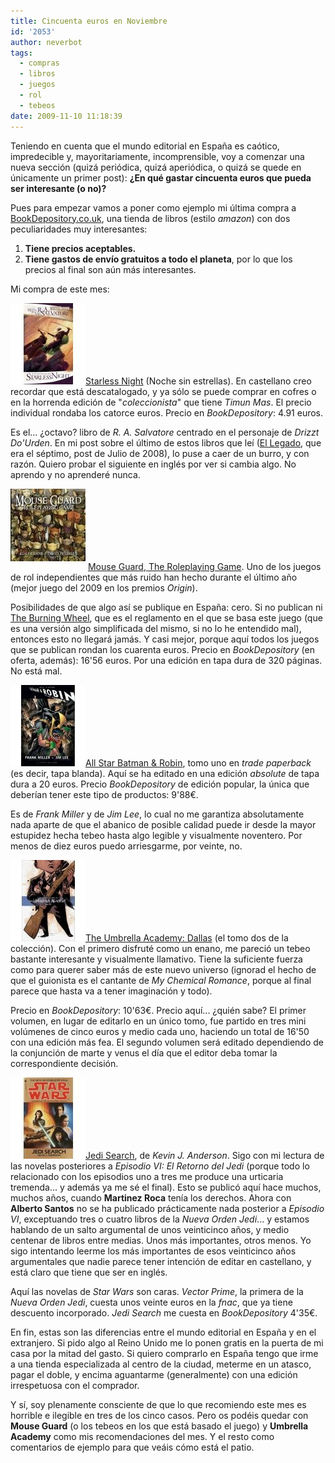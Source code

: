 ```yaml
---
title: Cincuenta euros en Noviembre
id: '2053'
author: neverbot
tags:
  - compras
  - libros
  - juegos
  - rol
  - tebeos
date: 2009-11-10 11:18:39
---
```


Teniendo en cuenta que el mundo editorial en España es caótico, impredecible y, mayoritariamente, incomprensible, voy a comenzar una nueva sección (quizá periódica, quizá aperiódica, o quizá se quede en únicamente un primer post): **¿En qué gastar cincuenta euros que pueda ser interesante (o no)?**

Pues para empezar vamos a poner como ejemplo mi última compra a [BookDepository.co.uk](http://www.bookdepository.co.uk/), una tienda de libros (estilo _amazon_) con dos peculiaridades muy interesantes:

1.  **Tiene precios aceptables.**
2.  **Tiene gastos de envío gratuitos a todo el planeta**, por lo que los precios al final son aún más interesantes.

Mi compra de este mes:

  
![200911091256.jpg](./cincuenta-euros-en-noviembre/200911091256.jpg)[Starless Night](http://www.bookdepository.co.uk/book/9780786948611/) (Noche sin estrellas). En castellano creo recordar que está descatalogado, y ya sólo se puede comprar en cofres o en la horrenda edición de "_coleccionista_" que tiene _Timun Mas_. El precio individual rondaba los catorce euros. Precio en _BookDepository_: 4.91 euros.

Es el... ¿octavo? libro de _R. A. Salvatore_ centrado en el personaje de _Drizzt Do'Urden_. En mi post sobre el último de estos libros que leí ([El Legado](/el-legado-de-rasalvatore/), que era el séptimo, post de Julio de 2008), lo puse a caer de un burro, y con razón. Quiero probar el siguiente en inglés por ver si cambia algo. No aprendo y no aprenderé nunca.

  
![200911091301.jpg](./cincuenta-euros-en-noviembre/200911091301.jpg) [Mouse Guard, The Roleplaying Game](http://www.bookdepository.co.uk/book/9781848561748/). Uno de los juegos de rol independientes que más ruido han hecho durante el último año (mejor juego del 2009 en los premios _Origin_).

Posibilidades de que algo así se publique en España: cero. Si no publican ni [The Burning Wheel](http://en.wikipedia.org/wiki/The_Burning_Wheel), que es el reglamento en el que se basa este juego (que es una versión algo simplificada del mismo, si no lo he entendido mal), entonces esto no llegará jamás. Y casi mejor, porque aquí todos los juegos que se publican rondan los cuarenta euros. Precio en _BookDepository_ (en oferta, además): 16'56 euros. Por una edición en tapa dura de 320 páginas. No está mal.

  
![200911091933.jpg](./cincuenta-euros-en-noviembre/200911091933.jpg)[All Star Batman & Robin](http://www.bookdepository.co.uk/book/9781845764562/), tomo uno en _trade paperback_ (es decir, tapa blanda). Aquí se ha editado en una edición _absolute_ de tapa dura a 20 euros. Precio _BookDepository_ de edición popular, la única que deberían tener este tipo de productos: 9'88€.

Es de _Frank Miller_ y de _Jim Lee_, lo cual no me garantiza absolutamente nada aparte de que el abanico de posible calidad puede ir desde la mayor estupidez hecha tebeo hasta algo legible y visualmente noventero. Por menos de diez euros puedo arriesgarme, por veinte, no.

  
![200911091942.jpg](./cincuenta-euros-en-noviembre/200911091942.jpg)[The Umbrella Academy: Dallas](http://www.bookdepository.co.uk/book/9781595823458/) (el tomo dos de la colección). Con el primero disfruté como un enano, me pareció un tebeo bastante interesante y visualmente llamativo. Tiene la suficiente fuerza como para querer saber más de este nuevo universo (ignorad el hecho de que el guionista es el cantante de _My Chemical Romance_, porque al final parece que hasta va a tener imaginación y todo).

Precio en _BookDepository_: 10'63€. Precio aquí... ¿quién sabe? El primer volumen, en lugar de editarlo en un único tomo, fue partido en tres mini volúmenes de cinco euros y medio cada uno, haciendo un total de 16'50 con una edición más fea. El segundo volumen será editado dependiendo de la conjunción de marte y venus el día que el editor deba tomar la correspondiente decisión.

  
![200911091947.jpg](./cincuenta-euros-en-noviembre/200911091947.jpg)[Jedi Search](http://www.bookdepository.co.uk/book/9780553297980/), de _Kevin J. Anderson_. Sigo con mi lectura de las novelas posteriores a _Episodio VI: El Retorno del Jedi_ (porque todo lo relacionado con los episodios uno a tres me produce una urticaria tremenda... y además ya me sé el final). Esto se publicó aquí hace muchos, muchos años, cuando **Martinez Roca** tenía los derechos. Ahora con **Alberto Santos** no se ha publicado prácticamente nada posterior a _Episodio VI_, exceptuando tres o cuatro libros de la _Nueva Orden Jedi_... y estamos hablando de un salto argumental de unos veinticinco años, y medio centenar de libros entre medias. Unos más importantes, otros menos. Yo sigo intentando leerme los más importantes de esos veinticinco años argumentales que nadie parece tener intención de editar en castellano, y está claro que tiene que ser en inglés.

Aquí las novelas de _Star Wars_ son caras. _Vector Prime_, la primera de la _Nueva Orden Jedi_, cuesta unos veinte euros en la _fnac_, que ya tiene descuento incorporado. _Jedi Search_ me cuesta en _BookDepository_ 4'35€.

En fin, estas son las diferencias entre el mundo editorial en España y en el extranjero. Si pido algo al Reino Unido me lo ponen gratis en la puerta de mi casa por la mitad del gasto. Si quiero comprarlo en España tengo que irme a una tienda especializada al centro de la ciudad, meterme en un atasco, pagar el doble, y encima aguantarme (generalmente) con una edición irrespetuosa con el comprador.

Y sí, soy plenamente consciente de que lo que recomiendo este mes es horrible e ilegible en tres de los cinco casos. Pero os podéis quedar con **Mouse Guard** (o los tebeos en los que está basado el juego) y **Umbrella Academy** como mis recomendaciones del mes. Y el resto como comentarios de ejemplo para que veáis cómo está el patio.